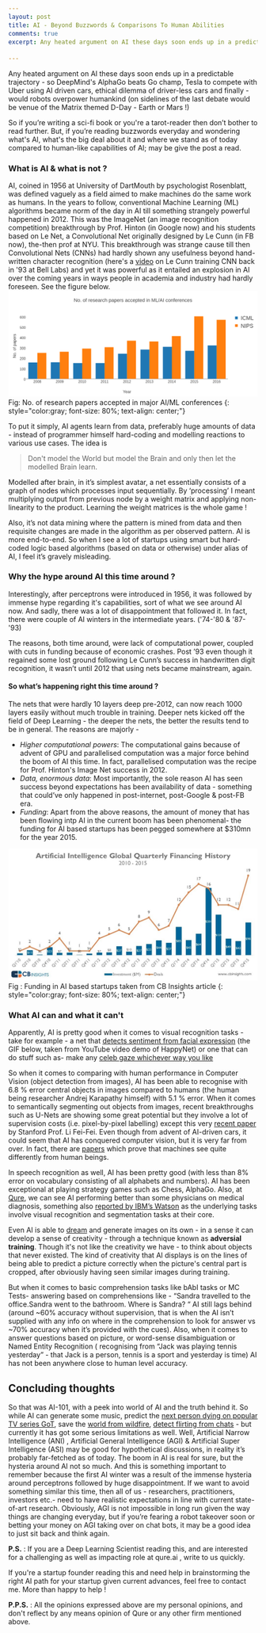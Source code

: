 ```yaml
---
layout: post
title: AI - Beyond Buzzwords & Comparisons To Human Abilities
comments: true
excerpt: Any heated argument on AI these days soon ends up in a predictable trajectory - so DeepMind's AlphaGo beats Go champ,Tesla to compete with Uber using AI driven cars, ethical dilemma of driver-less cars and finally - would robots overpower humankind (on sidelines of the last debate would be venue of the Matrix themed D-Day - Earth or Mars !)...if you’re reading buzzwords everyday and wondering what's AI, what's the big deal about it and where we stand as of today compared to human-like capabilities of AI

---
```

Any heated argument on AI these days soon ends up in a predictable trajectory - so DeepMind's AlphaGo beats Go champ, Tesla to compete with Uber using AI driven cars, ethical dilemma of driver-less cars and finally - would robots overpower humankind (on sidelines of the last debate would be venue of the Matrix themed D-Day - Earth or Mars !)

So if you’re writing a sci-fi book or you're a tarot-reader then don’t bother to read further.
But, if you’re reading buzzwords everyday and wondering what's AI, what's the big deal about it and where we stand as of today compared to human-like capabilities of AI; may be give the post a read.

### What is AI & what is not ?

AI, coined in 1956 at University of DartMouth by psychologist Rosenblatt,
was defined vaguely as a field aimed to make machines do the same work as humans.
In the years to follow, conventional Machine Learning (ML) algorithms became norm of the day in AI till
something strangely powerful happened in 2012. This was the ImageNet (an image recognition competition)
breakthrough by Prof. Hinton (in Google now) and his students based on Le Net, a Convolutional Net originally
designed by Le Cunn (in FB now), the-then prof at NYU.
This breakthrough was strange cause till then Convolutional Nets (CNNs) had hardly shown any usefulness
beyond hand-written character recognition (here's a [video](https://www.youtube.com/watch?v=FwFduRA_L6Q) on Le Cunn training CNN
back in '93 at Bell Labs) and yet it was powerful  as it  entailed an explosion in AI over
the coming years in ways people in academia and industry had hardly foreseen. See the figure below.
![NIPS & ICML Papers submitted](/images/newplot.png "NIPS & ICML Papers submitted")
Fig: No. of research papers accepted in major AI/ML conferences
{: style="color:gray; font-size: 80%; text-align: center;"}

To put it simply, AI agents learn from data, preferably huge amounts of data - instead of programmer himself hard-coding and modelling reactions to various use cases. The idea is

>Don't model the World but model the Brain and only then let the modelled Brain learn.

Modelled after brain, in it’s simplest avatar, a net essentially consists of a graph of nodes which processes input sequentially. By ‘processing’ I meant multiplying output from previous node by a weight matrix and applying non-linearity to the product. Learning the weight matrices is the whole game !

Also, it’s not data mining where the pattern is mined from data and then requisite changes are made in the algorithm as per observed pattern. AI is more end-to-end. So when I see a lot of startups using smart but hard-coded logic based algorithms (based on data or otherwise) under alias of AI, I feel it’s gravely misleading.

### Why the hype around AI this time around ?

Interestingly, after perceptrons were introduced in 1956, it was followed by immense hype regarding it's capabilities, sort of what we see around AI now. And sadly, there was a lot of disappointment that followed it. In fact, there were couple of AI winters in the intermediate years. ('74-'80 & '87-'93)

The reasons, both time around, were lack of computational power, coupled with cuts in funding because of economic crashes. Post ’93 even though it regained some lost ground following Le Cunn’s success in handwritten digit recognition, it wasn’t until 2012 that using nets became mainstream, again.

#### So what’s happening right this time around ?

The nets that were hardly 10 layers deep pre-2012, can now reach 1000 layers easily without much trouble in training. Deeper nets kicked off the field of Deep Learning - the deeper the nets, the better the results tend to be in general. The reasons are majorly -

* <em>Higher computational powers</em>: The computational gains because of advent of GPU and parallelised computation was a major force behind the boom of AI this time. In fact, parallelised computation was the recipe for Prof. Hinton's Image Net success in 2012.
* <em>Data, enormous data</em>: Most importantly, the sole reason AI has seen success beyond expectations has been availability of data - something that could’ve only happened in post-internet, post-Google & post-FB era.
* <em>Funding</em>: Apart from the above reasons, the amount of money that has been flowing intp AI in the current boom has been phenomenal- the funding for AI based startups has been pegged somewhere at $310mn for the year 2015.

![Funding in AI Space](/images/AI_quarterly_finance_20160203.jpg)
Fig : Funding in AI based startups taken from CB Insights article
{: style="color:gray; font-size: 80%; text-align: center;"}

### What AI can and what it can't

Apparently, AI is pretty good when it comes to visual recognition tasks - take for example - a net that [detects sentiment from facial expression](http://cs231n.stanford.edu/reports2016/022_Report.pdf) (the GIF below, taken from YouTube video demo of HappyNet) or one that can do  stuff such as- make any [celeb gaze whichever way you like](http://sites.skoltech.ru/compvision/projects/deepwarp/)

So when it comes to comparing with human performance in Computer Vision (object detection from images), AI has been able to recognise with 6.8 % error central objects in images compared to humans (the human being researcher Andrej Karapathy himself) with 5.1 % error. When it comes to semantically segmenting out objects from images, recent breakthroughs such as U-Nets are showing some great potential but they involve a lot of supervision costs (i.e. pixel-by-pixel labelling) except this very [recent paper](https://arxiv.org/abs/1506.02106) by Stanford Prof. Li Fei-Fei. Even though from advent of AI-driven cars, it could seem that AI has conquered computer vision, but it is very far from over. In fact, there are [papers](http://arxiv.org/pdf/1606.03556v2.pdf) which prove that machines see quite differently from human beings.

In speech recognition as well, AI has been pretty good (with less than 8% error on vocabulary consisting of all alphabets and numbers). AI has been exceptional at playing strategy games such as Chess, AlphaGo. Also, at [Qure](http://blog.qure.ai/), we can see AI performing better than some physicians on medical diagnosis, something also [reported by IBM’s Watson](http://www.wired.co.uk/article/ibm-watson-medical-doctor) as the underlying tasks involve visual recognition and segmentation tasks at their core.

Even AI is able to [dream](http://deepdreamgenerator.com/) and generate images on its own - in a sense it can develop a sense of creativity - through a technique known as <strong>adversial training</strong>. Though it's not like the creativity we have - to think about objects that never existed. The kind of creativity that AI displays is on the lines of being able to predict a picture correctly when the picture's central part is cropped, after obviously having seen similar images during training.

But when it comes to basic comprehension tasks like bAbI tasks or MC Tests- answering based on comprehensions like -  “Sandra travelled to the office.Sandra went to the bathroom. Where is Sandra? “ AI still lags behind (around ~60% accuracy without supervision, that is when the AI isn’t supplied with any info on where in the comprehension to look for answer vs ~70% accuracy when it’s provided with the cues). Also, when it comes to answer questions based on picture, or  word-sense disambiguation or Named Entity Recognition ( recognising from “Jack was playing tennis yesterday” - that Jack is a person, tennis is a sport and yesterday is time) AI has not been anywhere close to human level accuracy.

## Concluding thoughts

So that was AI-101, with a peek into world of AI and the truth behind it. So while AI can generate some music, predict the [next person dying on popular TV series GoT](http://www.mirror.co.uk/tech/meet-artificial-intelligence-knows-whos-7806263), save the [world from wildfire](http://www.huffingtonpost.in/entry/detecting-ignition-of-wildfires-sooner_b_8028786), [detect flirting from chats](http://www.geekwire.com/2016/patook-llc/) - but currently it has got some serious limitations as well. Well, Artificial Narrow Intelligence (ANI) , Artificial General Intelligence (AGI) & Artificial Super Intelligence (ASI) may be good for hypothetical discussions, in reality it’s probably far-fetched as of today. The boom in AI is real for sure, but the hysteria around AI not so much. And this is something important to remember because the first AI winter was a result of the immense hysteria around perceptrons followed by huge disappointment. If we want to avoid something similar this time, then all of us - researchers, practitioners, investors etc.- need to have realistic expectations in line with current state-of-art research. Obviously, AGI is not impossible in long run given the way things are changing everyday, but if you’re fearing a robot takeover soon or betting your money on AGI taking over on chat bots, it may be a good idea to just sit back and think again.

<strong>P.S.</strong> : If you are a Deep Learning Scientist reading this, and are interested for a challenging as well as impacting role at qure.ai , write to us quickly.

If you're a startup founder reading this and need help in brainstorming the right AI path for your startup given current advances, feel free to contact me. More than happy to help !

<strong>P.P.S.</strong> : All the opinions expressed above are my personal opinions, and don't reflect by any means opinion of Qure or any other firm mentioned above.
